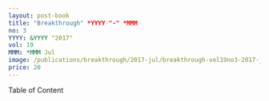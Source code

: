```yaml
---
layout: post-book
title: "Breakthrough" *YYYY "-" *MMM
no: 3
YYYY: &YYYY "2017"
vol: 19
MMM: *MMM Jul
image: /publications/breakthrough/2017-jul/breakthrough-vol19no3-2017-july.jpg
price: 20
---
```

Table of Content
